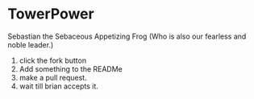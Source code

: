 # TowerPower
Sebastian the Sebaceous Appetizing Frog (Who is also our fearless and noble leader.)

1. click the fork button
2. Add something to the READMe
3. make a pull request. 
4. wait till brian accepts it.

